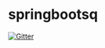 # springbootsq

[![Gitter](https://badges.gitter.im/springbootsq/community.svg)](https://gitter.im/springbootsq/community?utm_source=badge&utm_medium=badge&utm_campaign=pr-badge&utm_content=badge)